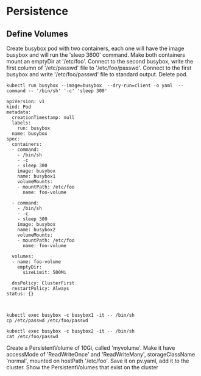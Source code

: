 # Persistence
## Define Volumes

Create busybox pod with two containers, each one will have the image busybox and will run the 'sleep 3600' command. Make both containers mount an emptyDir at '/etc/foo'. Connect to the second busybox, write the first column of '/etc/passwd' file to '/etc/foo/passwd'. Connect to the first busybox and write '/etc/foo/passwd' file to standard output. Delete pod.

```
kubectl run busybox --image=busybox  --dry-run=client -o yaml  --command -- '/bin/sh' '-c' 'sleep 300'

apiVersion: v1
kind: Pod
metadata:
  creationTimestamp: null
  labels:
    run: busybox
  name: busybox
spec:
  containers:
  - command:
    - /bin/sh
    - -c
    - sleep 300
    image: busybox
    name: busybox1
    volumeMounts:
    - mountPath: /etc/foo
      name: foo-volume

  - command:
    - /bin/sh
    - -c
    - sleep 300
    image: busybox
    name: busybox2
    volumeMounts:
    - mountPath: /etc/foo
      name: foo-volume

  volumes:
  - name: foo-volume
    emptyDir:
      sizeLimit: 500Mi

  dnsPolicy: ClusterFirst
  restartPolicy: Always
status: {}



kubectl exec busybox -c busybox1 -it -- /bin/sh 
cp /etc/passwd /etc/foo/passwd

kubectl exec busybox -c busybox2 -it -- /bin/sh 
cat /etc/foo/passwd

```

Create a PersistentVolume of 10Gi, called 'myvolume'. Make it have accessMode of 'ReadWriteOnce' and 'ReadWriteMany', storageClassName 'normal', mounted on hostPath '/etc/foo'. Save it on pv.yaml, add it to the cluster. Show the PersistentVolumes that exist on the cluster



